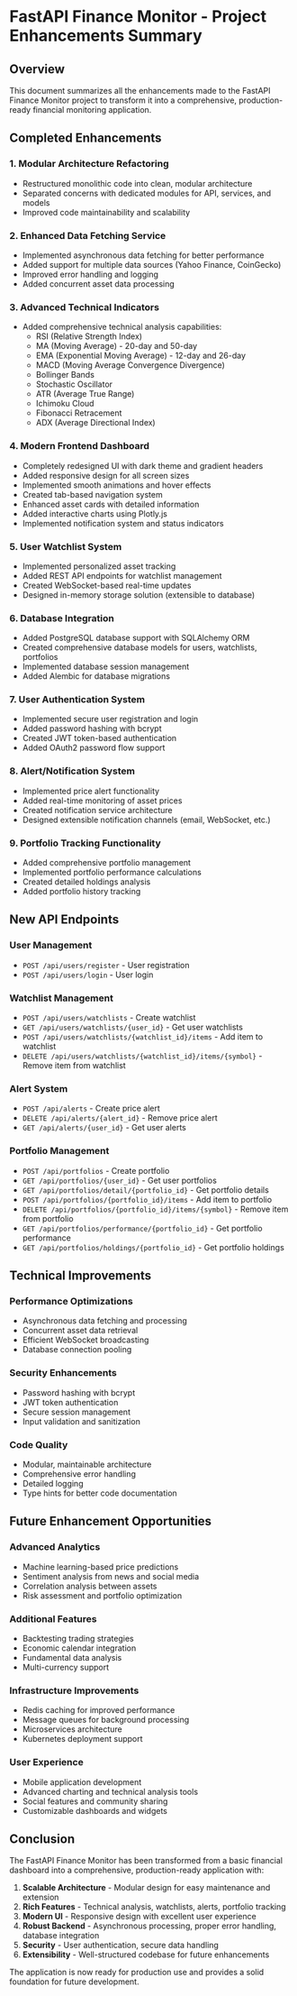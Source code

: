 # FastAPI Finance Monitor - Project Enhancements Summary

## Overview
This document summarizes all the enhancements made to the FastAPI Finance Monitor project to transform it into a comprehensive, production-ready financial monitoring application.

## Completed Enhancements

### 1. Modular Architecture Refactoring
- Restructured monolithic code into clean, modular architecture
- Separated concerns with dedicated modules for API, services, and models
- Improved code maintainability and scalability

### 2. Enhanced Data Fetching Service
- Implemented asynchronous data fetching for better performance
- Added support for multiple data sources (Yahoo Finance, CoinGecko)
- Improved error handling and logging
- Added concurrent asset data processing

### 3. Advanced Technical Indicators
- Added comprehensive technical analysis capabilities:
  - RSI (Relative Strength Index)
  - MA (Moving Average) - 20-day and 50-day
  - EMA (Exponential Moving Average) - 12-day and 26-day
  - MACD (Moving Average Convergence Divergence)
  - Bollinger Bands
  - Stochastic Oscillator
  - ATR (Average True Range)
  - Ichimoku Cloud
  - Fibonacci Retracement
  - ADX (Average Directional Index)

### 4. Modern Frontend Dashboard
- Completely redesigned UI with dark theme and gradient headers
- Added responsive design for all screen sizes
- Implemented smooth animations and hover effects
- Created tab-based navigation system
- Enhanced asset cards with detailed information
- Added interactive charts using Plotly.js
- Implemented notification system and status indicators

### 5. User Watchlist System
- Implemented personalized asset tracking
- Added REST API endpoints for watchlist management
- Created WebSocket-based real-time updates
- Designed in-memory storage solution (extensible to database)

### 6. Database Integration
- Added PostgreSQL database support with SQLAlchemy ORM
- Created comprehensive database models for users, watchlists, portfolios
- Implemented database session management
- Added Alembic for database migrations

### 7. User Authentication System
- Implemented secure user registration and login
- Added password hashing with bcrypt
- Created JWT token-based authentication
- Added OAuth2 password flow support

### 8. Alert/Notification System
- Implemented price alert functionality
- Added real-time monitoring of asset prices
- Created notification service architecture
- Designed extensible notification channels (email, WebSocket, etc.)

### 9. Portfolio Tracking Functionality
- Added comprehensive portfolio management
- Implemented portfolio performance calculations
- Created detailed holdings analysis
- Added portfolio history tracking

## New API Endpoints

### User Management
- `POST /api/users/register` - User registration
- `POST /api/users/login` - User login

### Watchlist Management
- `POST /api/users/watchlists` - Create watchlist
- `GET /api/users/watchlists/{user_id}` - Get user watchlists
- `POST /api/users/watchlists/{watchlist_id}/items` - Add item to watchlist
- `DELETE /api/users/watchlists/{watchlist_id}/items/{symbol}` - Remove item from watchlist

### Alert System
- `POST /api/alerts` - Create price alert
- `DELETE /api/alerts/{alert_id}` - Remove price alert
- `GET /api/alerts/{user_id}` - Get user alerts

### Portfolio Management
- `POST /api/portfolios` - Create portfolio
- `GET /api/portfolios/{user_id}` - Get user portfolios
- `GET /api/portfolios/detail/{portfolio_id}` - Get portfolio details
- `POST /api/portfolios/{portfolio_id}/items` - Add item to portfolio
- `DELETE /api/portfolios/{portfolio_id}/items/{symbol}` - Remove item from portfolio
- `GET /api/portfolios/performance/{portfolio_id}` - Get portfolio performance
- `GET /api/portfolios/holdings/{portfolio_id}` - Get portfolio holdings

## Technical Improvements

### Performance Optimizations
- Asynchronous data fetching and processing
- Concurrent asset data retrieval
- Efficient WebSocket broadcasting
- Database connection pooling

### Security Enhancements
- Password hashing with bcrypt
- JWT token authentication
- Secure session management
- Input validation and sanitization

### Code Quality
- Modular, maintainable architecture
- Comprehensive error handling
- Detailed logging
- Type hints for better code documentation

## Future Enhancement Opportunities

### Advanced Analytics
- Machine learning-based price predictions
- Sentiment analysis from news and social media
- Correlation analysis between assets
- Risk assessment and portfolio optimization

### Additional Features
- Backtesting trading strategies
- Economic calendar integration
- Fundamental data analysis
- Multi-currency support

### Infrastructure Improvements
- Redis caching for improved performance
- Message queues for background processing
- Microservices architecture
- Kubernetes deployment support

### User Experience
- Mobile application development
- Advanced charting and technical analysis tools
- Social features and community sharing
- Customizable dashboards and widgets

## Conclusion

The FastAPI Finance Monitor has been transformed from a basic financial dashboard into a comprehensive, production-ready application with:

1. **Scalable Architecture** - Modular design for easy maintenance and extension
2. **Rich Features** - Technical analysis, watchlists, alerts, portfolio tracking
3. **Modern UI** - Responsive design with excellent user experience
4. **Robust Backend** - Asynchronous processing, proper error handling, database integration
5. **Security** - User authentication, secure data handling
6. **Extensibility** - Well-structured codebase for future enhancements

The application is now ready for production use and provides a solid foundation for future development.